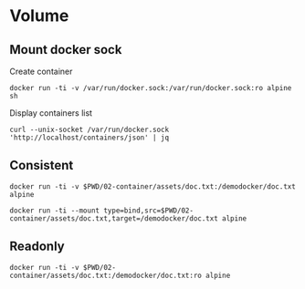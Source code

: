 # Volume

## Mount docker sock
Create container
```shell
docker run -ti -v /var/run/docker.sock:/var/run/docker.sock:ro alpine sh
```
Display containers list
```shell
curl --unix-socket /var/run/docker.sock 'http://localhost/containers/json' | jq
```

## Consistent
```shell
docker run -ti -v $PWD/02-container/assets/doc.txt:/demodocker/doc.txt alpine
```

```shell
docker run -ti --mount type=bind,src=$PWD/02-container/assets/doc.txt,target=/demodocker/doc.txt alpine
```

## Readonly

```shell
docker run -ti -v $PWD/02-container/assets/doc.txt:/demodocker/doc.txt:ro alpine
```
